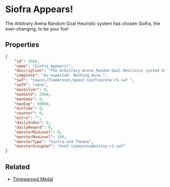 # Siofra Appears!

The Arbitrary Arena Random Goal Heuristic system has chosen Siofra, the ever-changing, to be your foe!

## Properties

```json
{
    "id": 1569,
    "name": "Siofra Appears!",
    "description": "The Arbitrary Arena Random Goal Heuristic system has chosen Siofra, the ever-changing, to be your foe!",
    "complete": "As expected. Nothing more.",
    "swf": "towns\/TimeArena\/quest-siofraarena-r1.swf ",
    "swfX": "none",
    "maxSilver": 0,
    "maxGold": 2000,
    "maxGems": 0,
    "maxExp": 50000,
    "minTime": 0,
    "counter": 0,
    "extra": "",
    "dailyIndex": 0,
    "dailyReward": 0,
    "monsterMinLevel": 0,
    "monsterMaxLevel": 100,
    "monsterType": "Siofra and Theano",
    "monsterGroupSwf": "mset-timearenadestiny-r1.swf"
}
```

## Related

- [Timewarped Medal](../items/18514-timewarped-medal.md)

